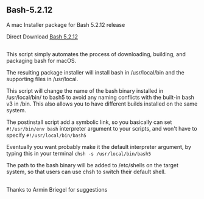 ## Bash-5.2.12
A  mac Installer package for Bash 5.2.12 release

Direct Download [Bash 5.2.12](https://github.com/LAbyOne/Bash-5.2/raw/main/GNU-bash-5.2.12-release.dmg)

##
This script simply automates the process of downloading, building, and packaging bash for macOS.

The resulting package installer will install bash in /usr/local/bin and the supporting files in /usr/local.

This script will change the name of the bash binary installed in /usr/local/bin/ to bash5 to avoid 
any naming conflicts with the built-in bash v3 in /bin. 
This also allows you to have different builds installed on the same system.

The postinstall script add a symbolic link, so you basically can set 
`#!/usr/bin/env bash`
interpreter argument to your scripts, and won't have to specify 
`#!/usr/local/bin/bash5`

Eventually you want probably make it the default interpreter argument,
by typing this in your terminal `chsh -s /usr/local/bin/bash5`

The path to the bash binary will be added to /etc/shells on the target system,
so that users can use chsh to switch their default shell.

##
Thanks to Armin Briegel for suggestions
